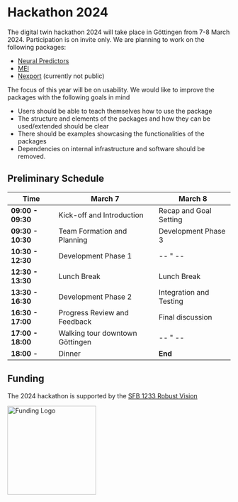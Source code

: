 # Hackathon 2024

The digital twin hackathon 2024 will take place in Göttingen from 7-8 March 2024. Participation is on invite only. 
We are planning to work on the following packages:

- [Neural Predictors](https://github.com/sinzlab/neuralpredictors)
- [MEI](https://github.com/sinzlab/mei)
- [Nexport](https://github.com/sinzlab/nexport) (currently not public)

The focus of this year will be on usability. We would like to improve the packages with the following goals in mind
- Users should be able to teach themselves how to use the package
- The structure and elements of the packages and how they can be used/extended should be clear
- There should be examples showcasing the functionalities of the packages
- Dependencies on internal infrastructure and software should be removed.

## Preliminary Schedule

| Time            | March 7                                  | March 8                                   |
|-----------------|-------------------------------------------------|---------------------------------------------------|
| **09:00 - 09:30** | Kick-off and Introduction                    | Recap and Goal Setting                            |
| **09:30 - 10:30** | Team Formation and Planning                  | Development Phase 3                               |
| **10:30 - 12:30** | Development Phase 1                          | -- " --                               |
| **12:30 - 13:30** | Lunch Break        | Lunch Break               |
| **13:30 - 16:30** | Development Phase 2                          | Integration and Testing                           |
| **16:30 - 17:00** | Progress Review and Feedback                 | Final discussion                          |
| **17:00 - 18:00**   | Walking tour downtown Göttingen                                 | -- " --                                                  | 
| **18:00 -**   | Dinner |  **End** |    

## Funding
The 2024 hackathon is supported by the [SFB 1233 Robust Vision](https://uni-tuebingen.de/forschung/forschungsschwerpunkte/sonderforschungsbereiche/sfb-1233/)

<img src="https://uni-tuebingen.de/fileadmin/_processed_/9/3/csm_SFB_logo_2dc8aeb754.png" alt="Funding Logo" width="200" height="200">

